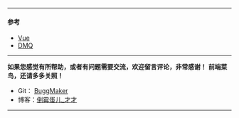 ----
#### 参考
- [Vue](https://github.com/vuejs/vue)
- [DMQ](https://github.com/DMQ/mvvm)

----
**如果您感觉有所帮助，或者有问题需要交流，欢迎留言评论，非常感谢！**
**前端菜鸟，还请多多关照！**

- Git： [BuggMaker](https://github.com/BuggMaker)
- 博客：[倒霉蛋儿_才才](https://www.jianshu.com/u/4c79df8e2b03)
----
